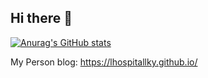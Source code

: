 ## Hi there 👋

<!--
**LHospitalLKY/LHospitalLKY** is a ✨ _special_ ✨ repository because its `README.md` (this file) appears on your GitHub profile.

Here are some ideas to get you started:

- 🔭 I’m currently working on ...
- 🌱 I’m currently learning ...
- 👯 I’m looking to collaborate on ...
- 🤔 I’m looking for help with ...
- 💬 Ask me about ...
- 📫 How to reach me: ...
- 😄 Pronouns: ...
- ⚡ Fun fact: ...
-->
[![Anurag's GitHub stats](https://github-readme-stats.vercel.app/api?username=LHospitalLKY&count_private=true&show_icons=true&theme=gruvbox)](https://github.com/anuraghazra/github-readme-stats)

My Person blog: https://lhospitallky.github.io/
